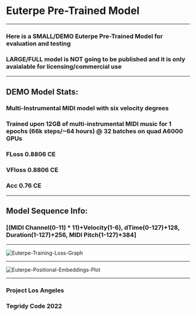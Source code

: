 # Euterpe Pre-Trained Model

***

### Here is a SMALL/DEMO Euterpe Pre-Trained Model for evaluation and testing
### LARGE/FULL model is NOT going to be published and it is only avaialable for licensing/commercial use

***

## DEMO Model Stats:

### Multi-Instrumental MIDI model with six velocity degrees
### Trained upon 12GB of multi-instrumental MIDI music for 1 epochs (66k steps/~64 hours) @ 32 batches on quad A6000 GPUs
### FLoss 0.8806 CE
### VFloss 0.8806 CE
### Acc 0.76 CE

***

## Model Sequence Info:

### [(MIDI Channel(0-11) * 11)+Velocity(1-6), dTime(0-127)+128, Duration(1-127)+256, MIDI Pitch(1-127)+384]

***

![Euterpe-Training-Loss-Graph](https://user-images.githubusercontent.com/56325539/189494622-2d8a6342-aa3d-48e6-9cf6-6af24dcc3c9a.png)


***

![Euterpe-Positional-Embeddings-Plot](https://user-images.githubusercontent.com/56325539/189494625-efe9ae59-84f2-4f9d-a35e-fb0e649e1141.png)

***

### Project Los Angeles
### Tegridy Code 2022
